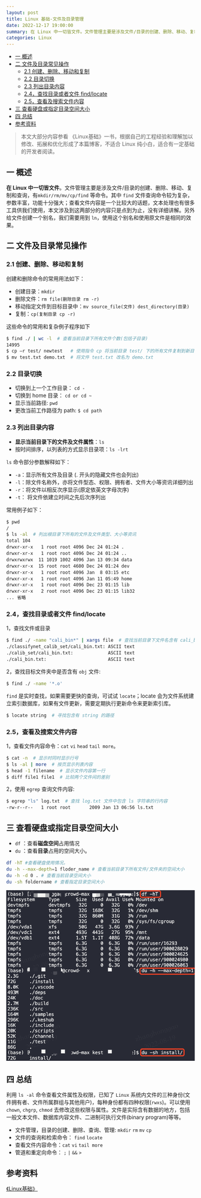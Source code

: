 ```yaml
---
layout: post
title: Linux 基础-文件及目录管理
date: 2022-12-17 19:00:00
summary: 在 Linux 中一切皆文件。文件管理主要是涉及文件/目录的创建、删除、移动、复制和查询，有mkdir/rm/mv/cp/find 等命令。其中 find 文件查询命令较为复杂，参数丰富，功能十分强大。
categories: Linux
---
```


- [一 概述](#一-概述)
- [二 文件及目录常见操作](#二-文件及目录常见操作)
  - [2.1 创建、删除、移动和复制](#21-创建删除移动和复制)
  - [2.2 目录切换](#22-目录切换)
  - [2.3 列出目录内容](#23-列出目录内容)
  - [2.4，查找目录或者文件 find/locate](#24查找目录或者文件-findlocate)
  - [2.5，查看及搜索文件内容](#25查看及搜索文件内容)
- [三 查看硬盘或指定目录空间大小](#三-查看硬盘或指定目录空间大小)
- [四 总结](#四-总结)
- [参考资料](#参考资料)

> 本文大部分内容参看 《Linux基础》一书，根据自己的工程经验和理解加以修改、拓展和优化形成了本篇博客，不适合 Linux 纯小白，适合有一定基础的开发者阅读。

## 一 概述

**在 Linux 中一切皆文件**。文件管理主要是涉及文件/目录的创建、删除、移动、复制和查询，有`mkdir/rm/mv/cp/find` 等命令。其中 `find` 文件查询命令较为复杂，参数丰富，功能十分强大；查看文件内容是一个比较大的话题，文本处理也有很多工具供我们使用，本文涉及到这两部分的内容只是点到为止，没有详细讲解。另外给文件创建一个别名，我们需要用到 `ln`，使用这个别名和使用原文件是相同的效果。

## 二 文件及目录常见操作
### 2.1 创建、删除、移动和复制

创建和删除命令的常用用法如下：

* 创建目录：`mkdir`
* 删除文件：`rm file(删除目录 rm -r)`
* 移动指定文件到目标目录中：`mv source_file(文件) dest_directory(目录)` 
* 复制：`cp(复制目录 cp -r)`

这些命令的常用和复杂例子程序如下

```bash
$ find ./ | wc -l  # 查看当前目录下所有文件个数(包括子目录)
14995
$ cp –r test/ newtest   # 使用指令 cp 将当前目录 test/ 下的所有文件复制到新目录 newtest 下
$ mv test.txt demo.txt  # 将文件 test.txt 改名为 demo.txt
```
### 2.2 目录切换

* 切换到上一个工作目录： `cd -`
* 切换到 home 目录： `cd or cd ~`
* 显示当前路径: `pwd`
* 更改当前工作路径为 path: `$ cd path`

### 2.3 列出目录内容

- **显示当前目录下的文件及文件属性**：`ls`
- 按时间排序，以列表的方式显示目录项：`ls -lrt`

`ls` 命令部分参数解释如下：

* `-a`：显示所有文件及目录 (. 开头的隐藏文件也会列出)
* `-l`：除文件名称外，亦将文件型态、权限、拥有者、文件大小等资讯详细列出
* `-r`：将文件以相反次序显示(原定依英文字母次序)
* `-t`： 将文件依建立时间之先后次序列出

常用例子如下：

```bash
$ pwd
/
$ ls -al  # 列出根目录下所有的文件及文件类型、大小等资讯
total 104
drwxr-xr-x   1 root root 4096 Dec 24 01:24 .
drwxr-xr-x   1 root root 4096 Dec 24 01:24 ..
drwxrwxrwx  11 1019 1002 4096 Jan 13 09:34 data
drwxr-xr-x  15 root root 4600 Dec 24 01:24 dev
drwxr-xr-x   1 root root 4096 Jan  8 03:15 etc
drwxr-xr-x   1 root root 4096 Jan 11 05:49 home
drwxr-xr-x   1 root root 4096 Dec 23 01:15 lib
drwxr-xr-x   2 root root 4096 Dec 23 01:15 lib32
... 省略
```

### 2.4，查找目录或者文件 find/locate

1，查找文件或目录

```bash
$ find ./ -name "cali_bin*" | xargs file  # 查找当前目录下文件名含有 cali_bin 字符串的文件
./classifynet_calib_set/cali_bin.txt: ASCII text
./calib_set/cali_bin.txt:             ASCII text
./cali_bin.txt:                       ASCII text
```
2，查找目标文件夹中是否含有 `obj` 文件:

```bash
$ find ./ -name '*.o'
```
`find` 是实时查找，如果需要更快的查询，可试试 `locate`；locate 会为文件系统建立索引数据库，如果有文件更新，需要定期执行更新命令来更新索引库。

```bash
$ locate string  # 寻找包含有 string 的路径
```

### 2.5，查看及搜索文件内容

1，查看文件内容命令：`cat` `vi` `head` `tail more`。

```bash
$ cat -n  # 显示时同时显示行号 
$ ls -al | more  # 按页显示列表内容
$ head -1 filename  # 显示文件内容第一行
$ diff file1 file1  # 比较两个文件间的差别
```
2，使用 `egrep` 查询文件内容:

```bash
$ egrep "ls" log.txt  # 查找 log.txt 文件中包含 ls 字符串的行内容
-rw-r--r--   1 root root       2009 Jan 13 06:56 ls.txt
```

## 三 查看硬盘或指定目录空间大小

* `df` ：查看**磁盘空间**占用情况
* `du` ：查看**目录**占用的空间大小。

```bash
df -hT #查看硬盘使用情况。
du -h --max-depth=1 floder_name # 查看当前目录下所有文件/文件夹的空间大小
du -h -d 0 . # 查看当前目录空间大小
du -sh foldername # 查看指定目录空间大小
```

![image](../images/linux_basic/df_hT.png)

## 四 总结

利用 `ls -al` 命令查看文件属性及权限，已知了 `Linux` 系统内文件的三种身份(文件拥有者、文件所属群组与其他用户)，每种身份都有四种权限(`rwxs`)。可以使用 `chown`, `chgrp`, `chmod` 去修改这些权限与属性。文件是实际含有数据的地方，包括一般文本文件、数据库内容文件、二进制可执行文件(binary program)等等。

* 文件管理，目录的创建、删除、查询、管理: `mkdir` `rm` `mv` `cp`
* 文件的查询和检索命令： `find` `locate`
* 查看文件内容命令：`cat` `vi` `tail more`
* 管道和重定向命令： `;` `|` `&&` `>`

## 参考资料

[《Linux基础》](https://linuxtools-rst.readthedocs.io/zh_CN/latest/base/index.html)
